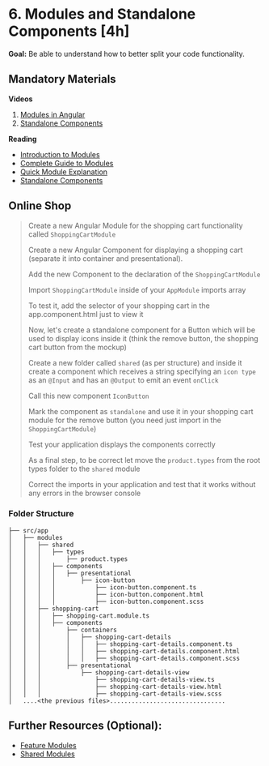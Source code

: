 # 6. Modules and Standalone Components [4h]

**Goal:** Be able to understand how to better split your code functionality.

## Mandatory Materials

**Videos**

1. [Modules in Angular](https://youtu.be/UMvjzcPGyTg)
2. [Standalone Components](https://youtu.be/x5PZwb4XurU)

**Reading**

- [Introduction to Modules](https://angular.io/guide/architecture-modules)
- [Complete Guide to Modules](https://blog.angular-university.io/angular2-ngmodule/)
- [Quick Module Explanation](https://angular-training-guide.rangle.io/modules/introduction)
- [Standalone Components](https://angular.io/guide/standalone-components)


## Online Shop

> Create a new Angular Module for the shopping cart functionality called `ShoppingCartModule`
>
> Create a new Angular Component for displaying a shopping cart (separate it into container and presentational).
>
> Add the new Component to the declaration of the `ShoppingCartModule`
>
> Import `ShoppingCartModule` inside of your `AppModule` imports array
> 
> To test it, add the selector of your shopping cart in the app.component.html just to view it
>
> 
> Now, let's create a standalone component for a Button which will be used to display icons inside it (think the remove button, the shopping cart button from the mockup)
> 
> Create a new folder called `shared` (as per structure) and inside it create a component which receives a string specifying an `icon type` as an `@Input` and has an `@Output` to emit an event `onClick`
> 
> Call this new component `IconButton`
> 
> Mark the component as `standalone` and use it in your shopping cart module for the remove button (you need just import in the `ShoppingCartModule`)
>
> Test your application displays the components correctly
> 
> As a final step, to be correct let move the `product.types` from the root types folder to the `shared` module
> 
> Correct the imports in your application and test that it works without any errors in the browser console

### Folder Structure
```text
├── src/app
│   ├── modules
│   │   ├── shared
│   │   │   ├── types
│   │   │       ├── product.types
│   │   │   ├── components
│   │   │   │   ├── presentational
│   │   │   │       ├── icon-button
│   │   │   │           ├── icon-button.component.ts
│   │   │   │           ├── icon-button.component.html
│   │   │   │           ├── icon-button.component.scss
│   │   ├── shopping-cart
│   │   │   ├── shopping-cart.module.ts
│   │   │   ├── components
│   │   │       ├── containers
│   │   │       │   ├── shopping-cart-details
│   │   │       │   │   ├── shopping-cart-details.component.ts
│   │   │       │   │   ├── shopping-cart-details.component.html
│   │   │       │   │   ├── shopping-cart-details.component.scss
│   │   │       ├── presentational
│   │   │           ├── shopping-cart-details-view
│   │   │               ├── shopping-cart-details-view.ts
│   │   │               ├── shopping-cart-details-view.html
│   │   │               ├── shopping-cart-details-view.scss
│   ....<the previous files>................................
```

## Further Resources (Optional):
- [Feature Modules](https://angular.io/guide/feature-modules)
- [Shared Modules](https://angular.io/guide/sharing-ngmodules)